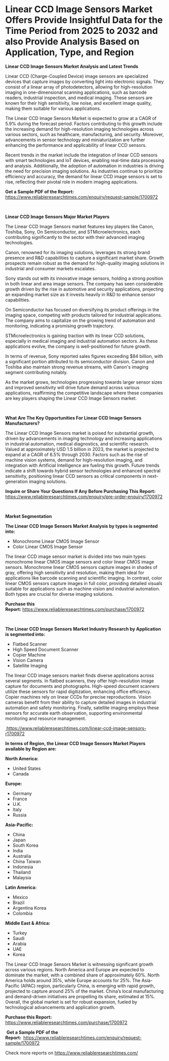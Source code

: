 <p><h1>Linear CCD Image Sensors Market Offers Provide Insightful Data for the Time Period from 2025 to 2032 and also Provide Analysis Based on Application, Type, and Region</h1></p><p><strong>Linear CCD Image Sensors Market Analysis and Latest Trends</strong></p>
<p><p>Linear CCD (Charge-Coupled Device) image sensors are specialized devices that capture images by converting light into electronic signals. They consist of a linear array of photodetectors, allowing for high-resolution imaging in one-dimensional scanning applications, such as barcode readers, industrial inspection, and medical imaging. These sensors are known for their high sensitivity, low noise, and excellent image quality, making them suitable for various applications.</p><p>The Linear CCD Image Sensors Market is expected to grow at a CAGR of 5.9% during the forecast period. Factors contributing to this growth include the increasing demand for high-resolution imaging technologies across various sectors, such as healthcare, manufacturing, and security. Moreover, advancements in sensor technology and miniaturization are further enhancing the performance and applicability of linear CCD sensors.</p><p>Recent trends in the market include the integration of linear CCD sensors with smart technologies and IoT devices, enabling real-time data processing and analysis. Additionally, the adoption of automation in industries is driving the need for precision imaging solutions. As industries continue to prioritize efficiency and accuracy, the demand for linear CCD image sensors is set to rise, reflecting their pivotal role in modern imaging applications.</p></p>
<p><strong>Get a Sample PDF of the Report:&nbsp;</strong> <a href="https://www.reliableresearchtimes.com/enquiry/request-sample/1700972?utm_campaign=3028&utm_medium=2&utm_source=Github&utm_content=ia&utm_term=27032025&utm_id=linear-ccd-image-sensors">https://www.reliableresearchtimes.com/enquiry/request-sample/1700972</a></p>
<p>&nbsp;</p>
<p><strong>Linear CCD Image Sensors Major Market Players</strong></p>
<p><p>The Linear CCD Image Sensors market features key players like Canon, Toshiba, Sony, On Semiconductor, and STMicroelectronics, each contributing significantly to the sector with their advanced imaging technologies. </p><p>Canon, renowned for its imaging solutions, leverages its strong brand presence and R&D capabilities to capture a significant market share. Growth prospects remain robust as the demand for high-quality imaging solutions in industrial and consumer markets escalates.</p><p>Sony stands out with its innovative image sensors, holding a strong position in both linear and area image sensors. The company has seen considerable growth driven by the rise in automotive and security applications, projecting an expanding market size as it invests heavily in R&D to enhance sensor capabilities.</p><p>On Semiconductor has focused on diversifying its product offerings in the imaging space, competing with products tailored for industrial applications. The company aims to capitalize on the growing trend of automation and monitoring, indicating a promising growth trajectory.</p><p>STMicroelectronics is gaining traction with its linear CCD solutions, especially in medical imaging and industrial automation sectors. As these applications evolve, the company is well-positioned for future growth.</p><p>In terms of revenue, Sony reported sales figures exceeding $84 billion, with a significant portion attributed to its semiconductor division. Canon and Toshiba also maintain strong revenue streams, with Canon's imaging segment contributing notably.</p><p>As the market grows, technologies progressing towards larger sensor sizes and improved sensitivity will drive future demand across various applications, reaffirming the competitive landscape where these companies are key players shaping the Linear CCD Image Sensors market.</p></p>
<p>&nbsp;</p>
<p><strong>What Are The Key Opportunities For Linear CCD Image Sensors Manufacturers?</strong></p>
<p><p>The Linear CCD Image Sensors market is poised for substantial growth, driven by advancements in imaging technology and increasing applications in industrial automation, medical diagnostics, and scientific research. Valued at approximately USD 1.5 billion in 2023, the market is projected to expand at a CAGR of 6.5% through 2030. Factors such as the rise of machine vision systems, demand for high-resolution imaging, and integration with Artificial Intelligence are fueling this growth. Future trends indicate a shift towards hybrid sensor technologies and enhanced spectral sensitivity, positioning linear CCD sensors as critical components in next-generation imaging solutions.</p></p>
<p><strong>Inquire or Share Your Questions If Any Before Purchasing This Report:</strong> <a href="https://www.reliableresearchtimes.com/enquiry/pre-order-enquiry/1700972?utm_campaign=3028&utm_medium=2&utm_source=Github&utm_content=ia&utm_term=27032025&utm_id=linear-ccd-image-sensors">https://www.reliableresearchtimes.com/enquiry/pre-order-enquiry/1700972</a></p>
<p>&nbsp;</p>
<p><strong>Market Segmentation</strong></p>
<p><strong>The Linear CCD Image Sensors Market Analysis by types is segmented into:</strong></p>
<p><ul><li>Monochrome Linear CMOS Image Sensor</li><li>Color Linear CMOS Image Sensor</li></ul></p>
<p><p>The linear CCD image sensor market is divided into two main types: monochrome linear CMOS image sensors and color linear CMOS image sensors. Monochrome linear CMOS sensors capture images in shades of gray, offering high sensitivity and resolution, making them ideal for applications like barcode scanning and scientific imaging. In contrast, color linear CMOS sensors capture images in full color, providing detailed visuals suitable for applications such as machine vision and industrial automation. Both types are crucial for diverse imaging solutions.</p></p>
<p><strong>Purchase this Report:&nbsp;</strong><a href="https://www.reliableresearchtimes.com/purchase/1700972?utm_campaign=3028&utm_medium=2&utm_source=Github&utm_content=ia&utm_term=27032025&utm_id=linear-ccd-image-sensors">https://www.reliableresearchtimes.com/purchase/1700972</a></p>
<p>&nbsp;</p>
<p><strong>The Linear CCD Image Sensors Market Industry Research by Application is segmented into:</strong></p>
<p><ul><li>Flatbed Scanner</li><li>High Speed Document Scanner</li><li>Copier Machine</li><li>Vision Camera</li><li>Satellite Imaging</li></ul></p>
<p><p>The linear CCD image sensors market finds diverse applications across several segments. In flatbed scanners, they offer high-resolution image capture for documents and photographs. High-speed document scanners utilize these sensors for rapid digitization, enhancing office efficiency. Copier machines rely on linear CCDs for precise reproductions. Vision cameras benefit from their ability to capture detailed images in industrial automation and safety monitoring. Finally, satellite imaging employs these sensors for accurate earth observation, supporting environmental monitoring and resource management.</p></p>
<p><a href="https://www.reliableresearchtimes.com/linear-ccd-image-sensors-r1700972?utm_campaign=3028&utm_medium=2&utm_source=Github&utm_content=ia&utm_term=27032025&utm_id=linear-ccd-image-sensors">&nbsp;https://www.reliableresearchtimes.com/linear-ccd-image-sensors-r1700972</a></p>
<p><strong>In terms of Region, the Linear CCD Image Sensors Market Players available by Region are:</strong></p>
<p>
    <p> <strong> North America: </strong>
        <ul>
            <li>United States</li>
            <li>Canada</li>
        </ul>
        </p> 
    <p> <strong> Europe: </strong>
        <ul>
            <li>Germany</li>
            <li>France</li>
            <li>U.K.</li>
            <li>Italy</li>
            <li>Russia</li>
        </ul>
        </p> 
    <p> <strong> Asia-Pacific: </strong>
        <ul>
            <li>China</li>
            <li>Japan</li>
            <li>South Korea</li>
            <li>India</li>
            <li>Australia</li>
            <li>China Taiwan</li>
            <li>Indonesia</li>
            <li>Thailand</li>
            <li>Malaysia</li>
        </ul>
        </p> 
    <p> <strong> Latin America: </strong>
        <ul>
            <li>Mexico</li>
            <li>Brazil</li>
            <li>Argentina Korea</li>
            <li>Colombia</li>
        </ul>
        </p> 
    <p> <strong> Middle East & Africa: </strong>
        <ul>
            <li>Turkey</li>
            <li>Saudi</li>
            <li>Arabia</li>
            <li>UAE</li>
            <li>Korea</li>
        </ul>
    </p>
    </p>
<p><p>The Linear CCD Image Sensors Market is witnessing significant growth across various regions. North America and Europe are expected to dominate the market, with a combined share of approximately 60%. North America holds around 35%, while Europe accounts for 25%. The Asia-Pacific (APAC) region, particularly China, is emerging with rapid growth, projected to capture around 25% of the market. China’s local manufacturing and demand-driven initiatives are propelling its share, estimated at 15%. Overall, the global market is set for robust expansion, fueled by technological advancements and application growth.</p></p>
<p><strong>Purchase this Report: </strong><a href="https://www.reliableresearchtimes.com/purchase/1700972?utm_campaign=3028&utm_medium=2&utm_source=Github&utm_content=ia&utm_term=27032025&utm_id=linear-ccd-image-sensors">https://www.reliableresearchtimes.com/purchase/1700972</a></p>
<p>&nbsp;<strong>Get a Sample PDF of the Report:&nbsp;&nbsp;</strong><a href="https://www.reliableresearchtimes.com/enquiry/request-sample/1700972?utm_campaign=3028&utm_medium=2&utm_source=Github&utm_content=ia&utm_term=27032025&utm_id=linear-ccd-image-sensors">https://www.reliableresearchtimes.com/enquiry/request-sample/1700972</a></p>
<p><strong></strong></p>
<p>Check more reports on <a href="https://www.reliableresearchtimes.com/?utm_campaign=3028&utm_medium=2&utm_source=Github&utm_content=ia&utm_term=27032025&utm_id=linear-ccd-image-sensors">https://www.reliableresearchtimes.com/</a></p>